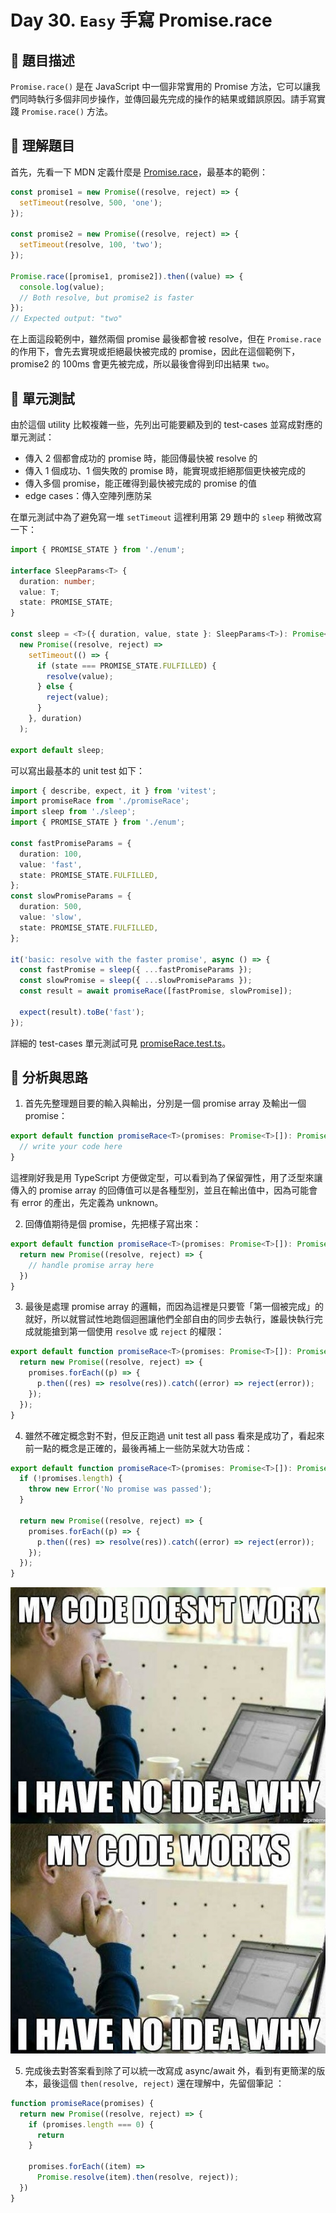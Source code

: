 # Day 30. `Easy` 手寫 Promise.race

## 🔸 題目描述

`Promise.race()` 是在 JavaScript 中一個非常實用的 Promise 方法，它可以讓我們同時執行多個非同步操作，並傳回最先完成的操作的結果或錯誤原因。請手寫實踐 `Promise.race()` 方法。



## 💭 理解題目

首先，先看一下 MDN 定義什麼是 [Promise.race](https://developer.mozilla.org/en-US/docs/Web/JavaScript/Reference/Global_Objects/Promise/race)，最基本的範例：



```javascript
const promise1 = new Promise((resolve, reject) => {
  setTimeout(resolve, 500, 'one');
});

const promise2 = new Promise((resolve, reject) => {
  setTimeout(resolve, 100, 'two');
});

Promise.race([promise1, promise2]).then((value) => {
  console.log(value);
  // Both resolve, but promise2 is faster
});
// Expected output: "two"
```



在上面這段範例中，雖然兩個 promise 最後都會被 resolve，但在 `Promise.race` 的作用下，會先去實現或拒絕最快被完成的 promise，因此在這個範例下， promise2 的 100ms 會更先被完成，所以最後會得到印出結果 `two`。



## 📜 單元測試

由於這個 utility 比較複雜一些，先列出可能要顧及到的 test-cases 並寫成對應的單元測試：

- 傳入 2 個都會成功的 promise 時，能回傳最快被 resolve 的
- 傳入 1 個成功、1 個失敗的 promise 時，能實現或拒絕那個更快被完成的
- 傳入多個 promise，能正確得到最快被完成的 promise 的值
- edge cases：傳入空陣列應防呆



在單元測試中為了避免寫一堆 `setTimeout` 這裡利用第 29 題中的 `sleep` 稍微改寫一下：



```typescript
import { PROMISE_STATE } from './enum';

interface SleepParams<T> {
  duration: number;
  value: T;
  state: PROMISE_STATE;
}

const sleep = <T>({ duration, value, state }: SleepParams<T>): Promise<T> =>
  new Promise((resolve, reject) =>
    setTimeout(() => {
      if (state === PROMISE_STATE.FULFILLED) {
        resolve(value);
      } else {
        reject(value);
      }
    }, duration)
  );

export default sleep;
```



可以寫出最基本的 unit test 如下：



```typescript
import { describe, expect, it } from 'vitest';
import promiseRace from './promiseRace';
import sleep from './sleep';
import { PROMISE_STATE } from './enum';

const fastPromiseParams = {
  duration: 100,
  value: 'fast',
  state: PROMISE_STATE.FULFILLED,
};
const slowPromiseParams = {
  duration: 500,
  value: 'slow',
  state: PROMISE_STATE.FULFILLED,
};

it('basic: resolve with the faster promise', async () => {
  const fastPromise = sleep({ ...fastPromiseParams });
  const slowPromise = sleep({ ...slowPromiseParams });
  const result = await promiseRace([fastPromise, slowPromise]);

  expect(result).toBe('fast');
});
```



詳細的 test-cases 單元測試可見 [promiseRace.test.ts](./promiseRace.test.ts)。



## 💭 分析與思路

1. 首先先整理題目要的輸入與輸出，分別是一個 promise array 及輸出一個 promise：

```typescript
export default function promiseRace<T>(promises: Promise<T>[]): Promise<unknown> {
  // write your code here
}
```



這裡剛好我是用 TypeScript 方便做定型，可以看到為了保留彈性，用了泛型來讓傳入的 promise array 的回傳值可以是各種型別，並且在輸出值中，因為可能會有 error 的產出，先定義為 unknown。



2. 回傳值期待是個 promise，先把樣子寫出來：

```typescript
export default function promiseRace<T>(promises: Promise<T>[]): Promise<unknown> {
  return new Promise((resolve, reject) => {
    // handle promise array here
  })
}
```



3. 最後是處理 promise array 的邏輯，而因為這裡是只要管「第一個被完成」的就好，所以就嘗試性地跑個迴圈讓他們全部自由的同步去執行，誰最快執行完成就能搶到第一個使用 `resolve` 或 `reject` 的權限：

```typescript
export default function promiseRace<T>(promises: Promise<T>[]): Promise<unknown> {
  return new Promise((resolve, reject) => {
    promises.forEach((p) => {
      p.then((res) => resolve(res)).catch((error) => reject(error));
    });
  });
}
```



4. 雖然不確定概念對不對，但反正跑過 unit test all pass 看來是成功了，看起來前一點的概念是正確的，最後再補上一些防呆就大功告成：

```typescript
export default function promiseRace<T>(promises: Promise<T>[]): Promise<unknown> {
  if (!promises.length) {
    throw new Error('No promise was passed');
  }

  return new Promise((resolve, reject) => {
    promises.forEach((p) => {
      p.then((res) => resolve(res)).catch((error) => reject(error));
    });
  });
}
```

![why](./why.jpeg)



5. 完成後去對答案看到除了可以統一改寫成 async/await 外，看到有更簡潔的版本，最後這個 `then(resolve, reject)` 還在理解中，先留個筆記 ：

```javascript
function promiseRace(promises) {
  return new Promise((resolve, reject) => {
    if (promises.length === 0) {
      return
    }

    promises.forEach((item) =>
      Promise.resolve(item).then(resolve, reject));
  })
}
```
